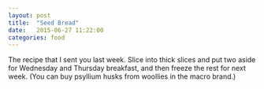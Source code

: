```yaml
---
layout: post
title:  "Seed Bread"
date:   2015-06-27 11:22:00
categories: food
---
```

The recipe that I sent you last week. Slice into thick slices and put two aside for Wednesday and Thursday breakfast, and then freeze the rest for next week. (You can buy psyllium husks from woollies in the macro brand.)